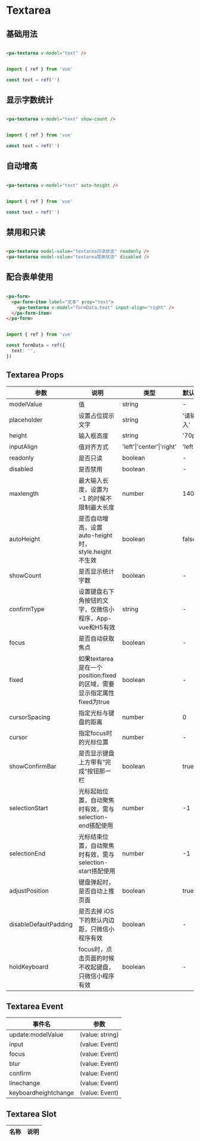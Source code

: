 # Textarea

<!--codes start-->

## 基础用法

```html [template]

<pa-textarea v-model="text" />

```
```ts [script]

import { ref } from 'vue'

const text = ref('')

```
## 显示字数统计

```html [template]

<pa-textarea v-model="text" show-count />

```
```ts [script]

import { ref } from 'vue'

const text = ref('')

```
## 自动增高

```html [template]

<pa-textarea v-model="text" auto-height />

```
```ts [script]

import { ref } from 'vue'

const text = ref('')

```
## 禁用和只读

```html [template]

<pa-textarea model-value="textarea只读状态" readonly />
<pa-textarea model-value="textarea禁用状态" disabled />

```
## 配合表单使用

```html [template]

<pa-form>
  <pa-form-item label="文本" prop="text">
    <pa-textarea v-model="formData.text" input-align="right" />
  </pa-form-item>
</pa-form>

```
```ts [script]

import { ref } from 'vue'

const formData = ref({
  text: '',
})

```

<!--codes end-->

## Textarea Props

<!--props start-->

| 参数 | 说明 | 类型 | 默认值 |
| --- | ----- | --- | --- |
| modelValue | 值 | string | - |
| placeholder | 设置占位提示文字 | string |  '请输入' |
| height | 输入框高度 | string |  '70px' |
| inputAlign | 值对齐方式 | 'left'\|'center'\|'right' |  'left' |
| readonly | 是否只读 | boolean | - |
| disabled | 是否禁用 | boolean | - |
| maxlength | 最大输入长度，设置为 -1 的时候不限制最大长度 | number |  140 |
| autoHeight | 是否自动增高，设置auto-height时，style.height不生效 | boolean |  false |
| showCount | 是否显示统计字数 | boolean | - |
| confirmType | 设置键盘右下角按钮的文字，仅微信小程序，App-vue和H5有效 | string | - |
| focus | 是否自动获取焦点 | boolean | - |
| fixed | 如果textarea是在一个position:fixed的区域，需要显示指定属性fixed为true | boolean | - |
| cursorSpacing | 指定光标与键盘的距离 | number |  0 |
| cursor | 指定focus时的光标位置 | number | - |
| showConfirmBar | 是否显示键盘上方带有”完成“按钮那一栏 | boolean |  true |
| selectionStart | 光标起始位置，自动聚焦时有效，需与selection-end搭配使用 | number |  -1 |
| selectionEnd | 光标结束位置，自动聚焦时有效，需与selection-start搭配使用 | number |  -1 |
| adjustPosition | 键盘弹起时，是否自动上推页面 | boolean |  true |
| disableDefaultPadding | 是否去掉 iOS 下的默认内边距，只微信小程序有效 | boolean | - |
| holdKeyboard | focus时，点击页面的时候不收起键盘，只微信小程序有效 | boolean | - |

<!--props end-->

## Textarea Event

<!--event start-->

| 事件名 | 参数 |
| --- | --- |
| update:modelValue | (value: string)  |
| input | (value: Event)  |
| focus | (value: Event)  |
| blur | (value: Event)  |
| confirm | (value: Event)  |
| linechange | (value: Event)  |
| keyboardheightchange | (value: Event)  |

<!--event end-->

## Textarea Slot

<!--slot start-->

| 名称 | 说明 |
| --- | --- |


<!--slot end-->

